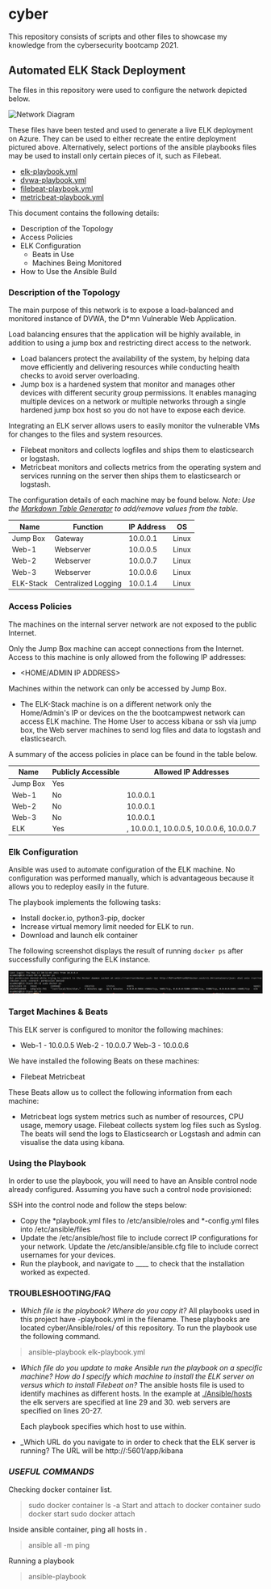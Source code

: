 # cyber
This repository consists of scripts and other files to showcase my knowledge from the cybersecurity bootcamp 2021.


## Automated ELK Stack Deployment

The files in this repository were used to configure the network depicted below.

![Network Diagram](https://github.com/nlsaw/cyber/blob/main/Diagrams/Network%20Diagram.png "Network Diagram")

These files have been tested and used to generate a live ELK deployment on Azure. They can be used to either recreate the entire deployment pictured above. Alternatively, select portions of the ansible playbooks files may be used to install only certain pieces of it, such as Filebeat.

  - [elk-playbook.yml](./Ansible/Roles/elk-playbook.yml)
  - [dvwa-playbook.yml](./Ansible/Roles/dvwa-playbook.yml)
  - [filebeat-playbook.yml](./Ansible/Roles/filebeat-playbook.yml)
  - [metricbeat-playbook.yml](./Ansible/Roles/metricbeat-playbook.yml)

This document contains the following details:
- Description of the Topology
- Access Policies
- ELK Configuration
  - Beats in Use
  - Machines Being Monitored
- How to Use the Ansible Build


### Description of the Topology

The main purpose of this network is to expose a load-balanced and monitored instance of DVWA, the D*mn Vulnerable Web Application.

Load balancing ensures that the application will be highly available, in addition to using a jump box and restricting direct access to the network.
- Load balancers protect the availability of the system, by helping data move efficiently and delivering resources while conducting health checks to avoid server overloading.
- Jump box is a hardened system that monitor and manages other devices with different security group permissions. It enables managing multiple devices on a network or multiple networks through a single hardened jump box host so you do not have to expose each device.

Integrating an ELK server allows users to easily monitor the vulnerable VMs for changes to the files and system resources.
- Filebeat monitors and collects logfiles and ships them to elasticsearch or logstash.
- Metricbeat monitors and collects metrics from the operating system and services running on the server then ships them to elasticsearch or logstash.

The configuration details of each machine may be found below.
_Note: Use the [Markdown Table Generator](http://www.tablesgenerator.com/markdown_tables) to add/remove values from the table_.

| Name      | Function            | IP Address | OS    |
|-----------|---------------------|------------|-------|
| Jump Box  | Gateway             | 10.0.0.1   | Linux |
| Web-1     | Webserver           | 10.0.0.5   | Linux |
| Web-2     | Webserver           | 10.0.0.7   | Linux |
| Web-3     | Webserver           | 10.0.0.6   | Linux |
| ELK-Stack | Centralized Logging | 10.0.1.4   | Linux |

### Access Policies

The machines on the internal server network are not exposed to the public Internet. 

Only the Jump Box machine can accept connections from the Internet. Access to this machine is only allowed from the following IP addresses:
- <HOME/ADMIN IP ADDRESS>

Machines within the network can only be accessed by Jump Box.
- The ELK-Stack machine is on a different network only the Home/Admin's IP or devices on the the bootcampwest network can access ELK machine. The Home User to access kibana or ssh via jump box, the Web server machines to send log files and data to logstash and elasticsearch.

A summary of the access policies in place can be found in the table below.

| Name     | Publicly Accessible | Allowed IP Addresses                                      |
|----------|---------------------|-----------------------------------------------------------|
| Jump Box | Yes                 | <HOME IP ADDRESS>                                         |
| Web-1    | No                  | 10.0.0.1                                                  |
| Web-2    | No                  | 10.0.0.1                                                  |
| Web-3    | No                  | 10.0.0.1                                                  |
| ELK      | Yes                 | <Home IP Address>, 10.0.0.1, 10.0.0.5, 10.0.0.6, 10.0.0.7 |
  

### Elk Configuration

Ansible was used to automate configuration of the ELK machine. No configuration was performed manually, which is advantageous because it allows you to redeploy easily in the future.

The playbook implements the following tasks:
- Install docker.io, python3-pip, docker
- Increase virtual memory limit needed for ELK to run.
- Download and launch elk container

The following screenshot displays the result of running `docker ps` after successfully configuring the ELK instance.

![docker ps output](Images/docker_ps_output.png)

### Target Machines & Beats
This ELK server is configured to monitor the following machines:
- Web-1 - 10.0.0.5
  Web-2 - 10.0.0.7
  Web-3 - 10.0.0.6

We have installed the following Beats on these machines:
- Filebeat
  Metricbeat

These Beats allow us to collect the following information from each machine:
- Metricbeat logs system metrics such as number of resources, CPU usage, memory usage.
  Filebeat collects system log files such as Syslog.
  The beats will send the logs to Elasticsearch or Logstash and admin can visualise the data using kibana.

### Using the Playbook
In order to use the playbook, you will need to have an Ansible control node already configured. Assuming you have such a control node provisioned: 

SSH into the control node and follow the steps below:
- Copy the *playbook.yml files to /etc/ansible/roles and *-config.yml files into /etc/ansible/files
- Update the /etc/ansible/host file to include correct IP configurations for your network. Update the /etc/ansible/ansible.cfg file to include correct usernames for your devices.
- Run the playbook, and navigate to ____ to check that the installation worked as expected.

### TROUBLESHOOTING/FAQ
- _Which file is the playbook? Where do you copy it?_
  All playbooks used in this project have -playbook.yml in the filename. These playbooks are located cyber/Ansible/roles/ of this repository.
  To run the playbook use the following command.
> ansible-playbook elk-playbook.yml
  
- _Which file do you update to make Ansible run the playbook on a specific machine? How do I specify which machine to install the ELK server on versus which to install Filebeat on?_
  The ansible hosts file is used to identify machines as different hosts. In the example at
  [./Ansible/hosts](./Ansible/Hosts) the elk servers are specified at line 29 and 30.
  web servers are specified on lines 20-27.
  
  Each playbook specifies which host to use within.
  
- _Which URL do you navigate to in order to check that the ELK server is running?
  The URL will be http://<ELK IP ADDRESS>:5601/app/kibana
  
  
### _USEFUL COMMANDS_
  
 Checking docker container list.
  > sudo docker container ls -a
 Start and attach to docker container
  > sudo docker start <container name>
  > sudo docker attach <container name>
 
 Inside ansible container, ping all hosts in .
  > ansible all -m ping
  
 Running a playbook
  > ansible-playbook <playbook yml>
  
  
